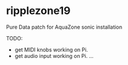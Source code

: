 # ripplezone19
Pure Data patch for AquaZone sonic installation

TODO:
- get MIDI knobs working on Pi.
- get audio input working on Pi.
...
